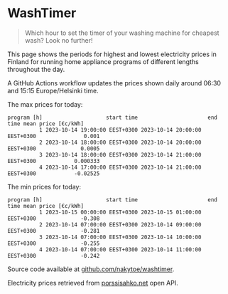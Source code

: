 
# WashTimer

> Which hour to set the timer of your washing machine for cheapest wash? Look no further!

This page shows the periods for highest and lowest electricity prices in Finland 
for running home appliance programs of different lengths throughout the day. 

A GitHub Actions workflow updates the prices shown daily around 06:30 and 15:15 Europe/Helsinki time.

The max prices for today:

	program [h]                    start time                      end time mean price [€c/kWh]
	          1 2023-10-14 19:00:00 EEST+0300 2023-10-14 20:00:00 EEST+0300               0.001
	          2 2023-10-14 18:00:00 EEST+0300 2023-10-14 20:00:00 EEST+0300              0.0005
	          3 2023-10-14 18:00:00 EEST+0300 2023-10-14 21:00:00 EEST+0300            0.000333
	          4 2023-10-14 17:00:00 EEST+0300 2023-10-14 21:00:00 EEST+0300            -0.02525

The min prices for today:

	program [h]                    start time                      end time mean price [€c/kWh]
	          1 2023-10-15 00:00:00 EEST+0300 2023-10-15 01:00:00 EEST+0300              -0.308
	          2 2023-10-14 07:00:00 EEST+0300 2023-10-14 09:00:00 EEST+0300              -0.281
	          3 2023-10-14 07:00:00 EEST+0300 2023-10-14 10:00:00 EEST+0300              -0.255
	          4 2023-10-14 07:00:00 EEST+0300 2023-10-14 11:00:00 EEST+0300              -0.242


Source code available at [github.com/nakytoe/washtimer](https://github.com/nakytoe/washtimer).

Electricity prices retrieved from [porssisahko.net](https://porssisahko.net/api) open API.
